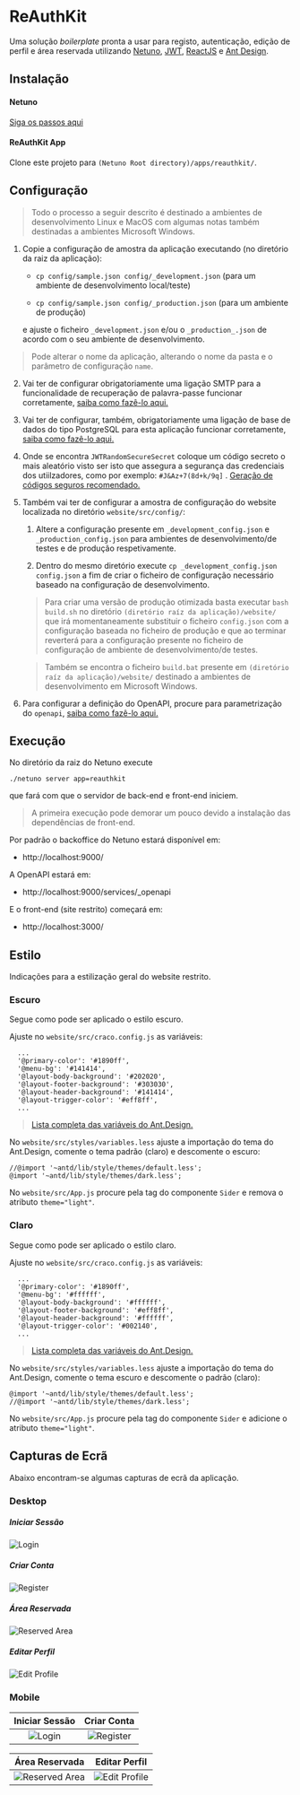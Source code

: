 # ReAuthKit

Uma solução *boilerplate* pronta a usar para registo, autenticação, edição de perfil e área reservada utilizando [Netuno](https://www.netuno.org/), [JWT](https://jwt.io/), [ReactJS](https://reactjs.org/) e [Ant Design](https://ant.design/).

## Instalação

#### Netuno

[Siga os passos aqui](https://doc.netuno.org/docs/pt-PT/installation/)

#### ReAuthKit App

Clone este projeto para `(Netuno Root directory)/apps/reauthkit/`.

## Configuração

> Todo o processo a seguir descrito é destinado a ambientes de desenvolvimento Linux e MacOS com algumas notas também destinadas a ambientes Microsoft Windows.

1. Copie a configuração de amostra da aplicação executando (no diretório da raiz da aplicação):

    * `cp config/sample.json config/_development.json` (para um ambiente de desenvolvimento local/teste)

    * `cp config/sample.json config/_production.json` (para um ambiente de produção)

    e ajuste o ficheiro `_development.json` e/ou o `_production_.json` de acordo com o seu ambiente de desenvolvimento.
    
> Pode alterar o nome da aplicação, alterando o nome da pasta e o parâmetro de configuração `name`.

2. Vai ter de configurar obrigatoriamente uma ligação SMTP para a funcionalidade de recuperação de palavra-passe funcionar corretamente, [saiba como fazê-lo aqui.](https://doc.netuno.org/docs/pt-PT/academy/server/services/sending-emails/)

3. Vai ter de configurar, também, obrigatoriamente uma ligação de base de dados do tipo PostgreSQL para esta aplicação funcionar corretamente, [saiba como fazê-lo aqui.](https://doc.netuno.org/docs/pt-PT/academy/server/database/psql/)

4. Onde se encontra `JWTRandomSecureSecret` coloque um código secreto o mais aleatório visto ser isto que assegura a segurança das credenciais dos utiilzadores, como por exemplo: `#J&Az+7(8d+k/9q]` . [Geração de códigos seguros recomendado.](https://passwordsgenerator.net/)

5. Também vai ter de configurar a amostra de configuração do website localizada no diretório `website/src/config/`:

    1. Altere a configuração presente em `_development_config.json` e `_production_config.json` para ambientes de desenvolvimento/de testes e de produção respetivamente.

    2. Dentro do mesmo diretório execute `cp _development_config.json config.json` a fim de criar o ficheiro de configuração necessário baseado na configuração de desenvolvimento.

    > Para criar uma versão de produção otimizada basta executar `bash build.sh` no diretório `(diretório raíz da aplicação)/website/` que irá momentaneamente substituir o ficheiro `config.json` com a configuração baseada no ficheiro de produção e que ao terminar reverterá para a configuração presente no ficheiro de configuração de ambiente de desenvolvimento/de testes.

    > Também se encontra o ficheiro `build.bat` presente em `(diretório raíz da aplicação)/website/` destinado a ambientes de desenvolvimento em Microsoft Windows.

6. Para configurar a definição do OpenAPI, procure para parametrização do `openapi`, [saiba como fazê-lo aqui.](https://doc.netuno.org/docs/pt-PT/academy/server/services/openapi/)

## Execução

No diretório da raiz do Netuno execute

`./netuno server app=reauthkit`

que fará com que o servidor de back-end e front-end iniciem.

> A primeira execução pode demorar um pouco devido a instalação das dependências de front-end.

Por padrão o backoffice do Netuno estará disponível em:

- http://localhost:9000/

A OpenAPI estará em:

- http://localhost:9000/services/_openapi

E o front-end (site restrito) começará em:

- http://localhost:3000/

## Estilo

Indicações para a estilização geral do website restrito.

### Escuro

Segue como pode ser aplicado o estilo escuro.

Ajuste no `website/src/craco.config.js` as variáveis:

```
  ...
  '@primary-color': '#1890ff',
  '@menu-bg': '#141414',
  '@layout-body-background': '#202020',
  '@layout-footer-background': '#303030',
  '@layout-header-background': '#141414',
  '@layout-trigger-color': '#eff8ff',
  ...
```

> [Lista completa das variáveis do Ant.Design.](https://github.com/ant-design/ant-design/blob/master/components/style/themes/default.less)

No `website/src/styles/variables.less` ajuste a importação do tema do Ant.Design, comente o tema padrão (claro) e descomente o escuro:

```
//@import '~antd/lib/style/themes/default.less';
@import '~antd/lib/style/themes/dark.less';
```

No `website/src/App.js` procure pela tag do componente `Sider` e remova o atributo `theme="light"`.

### Claro

Segue como pode ser aplicado o estilo claro.

Ajuste no `website/src/craco.config.js` as variáveis:

```
  ...
  '@primary-color': '#1890ff',
  '@menu-bg': '#ffffff',
  '@layout-body-background': '#ffffff',
  '@layout-footer-background': '#eff8ff',
  '@layout-header-background': '#ffffff',
  '@layout-trigger-color': '#002140',
  ...
```

> [Lista completa das variáveis do Ant.Design.](https://github.com/ant-design/ant-design/blob/master/components/style/themes/default.less)

No `website/src/styles/variables.less` ajuste a importação do tema do Ant.Design, comente o tema escuro e descomente o padrão (claro):

```
@import '~antd/lib/style/themes/default.less';
//@import '~antd/lib/style/themes/dark.less';
```

No `website/src/App.js` procure pela tag do componente `Sider` e adicione o atributo `theme="light"`.

## Capturas de Ecrã

Abaixo encontram-se algumas capturas de ecrã da aplicação.

### Desktop

##### Iniciar Sessão
![Login](https://raw.githubusercontent.com/netuno-org/reauthkit/main/docs/prinstscreens/desktop/login.png)
##### Criar Conta
![Register](https://raw.githubusercontent.com/netuno-org/reauthkit/main/docs/prinstscreens/desktop/registration.png)
##### Área Reservada
![Reserved Area](https://raw.githubusercontent.com/netuno-org/reauthkit/main/docs/prinstscreens/desktop/reserved-area.png)
##### Editar Perfil
![Edit Profile](https://raw.githubusercontent.com/netuno-org/reauthkit/main/docs/prinstscreens/desktop/edit-profile.png)

### Mobile

Iniciar Sessão  |  Criar Conta
:-------------------------:|:-------------------------:
![Login](https://raw.githubusercontent.com/netuno-org/reauthkit/main/docs/prinstscreens/mobile/login.png)  |  ![Register](https://raw.githubusercontent.com/netuno-org/reauthkit/main/docs/prinstscreens/mobile/registration.png)

Área Reservada |  Editar Perfil
:-------------------------:|:-------------------------:
![Reserved Area](https://raw.githubusercontent.com/netuno-org/reauthkit/main/docs/prinstscreens/mobile/reserved-area.png)  |  ![Edit Profile](https://raw.githubusercontent.com/netuno-org/reauthkit/main/docs/prinstscreens/mobile/edit-profile.png)
